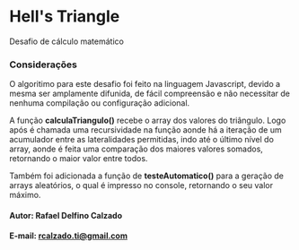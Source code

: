 # Hell's Triangle
Desafio de cálculo matemático

### Considerações

  O algoritimo para este desafio foi feito na linguagem Javascript, devido a mesma ser amplamente difunida, de fácil compreensão e não necessitar de nenhuma compilação ou configuração adicional.
  
  A função **calculaTriangulo()** recebe o array dos valores do triângulo. Logo após é chamada uma recursividade na função aonde há a iteração de um acumulador entre as lateralidades permitidas, indo até o último nível do array, aonde é feita uma comparação dos maiores valores somados, retornando o maior valor entre todos.
  
  Também foi adicionada a função de **testeAutomatico()** para a geração de arrays aleatórios, o qual é impresso no console, retornando o seu valor máximo.
  
  
  #### Autor: Rafael Delfino Calzado
  #### E-mail: rcalzado.ti@gmail.com
